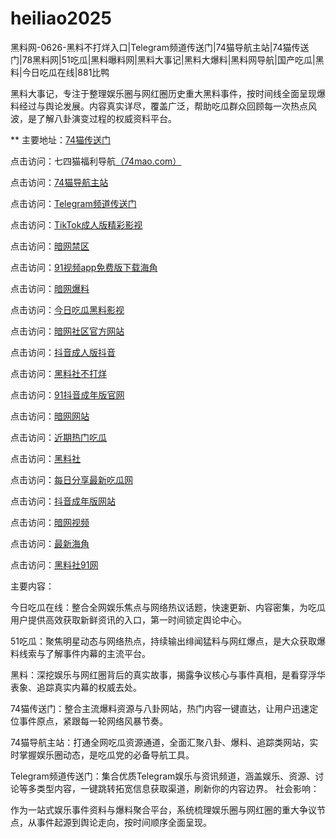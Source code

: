# heiliao2025
黑料网-0626-黑料不打烊入口|Telegram频道传送门|74猫导航主站|74猫传送门|78黑料网|51吃瓜|黑料曝料网|黑料大事记|黑料大爆料|黑料网导航|国产吃瓜|黑料|今日吃瓜在线|881比鸭

黑料大事记，专注于整理娱乐圈与网红圈历史重大黑料事件，按时间线全面呈现爆料经过与舆论发展。内容真实详尽，覆盖广泛，帮助吃瓜群众回顾每一次热点风波，是了解八卦演变过程的权威资料平台。

** 主要地址：<a href="https://74mao.com/">74猫传送门</a>

点击访问：七四猫福利导航<a href="https://74mao.com/">（74mao.com）</a>

点击访问：<a href="https://74mao.com/">74猫导航主站</a>

点击访问：<a href="https://74mao.com/">Telegram频道传送门</a>

点击访问：<a href="https://cg01-1.pages.dev/">TikTok成人版精彩影视</a>

点击访问：<a href="https://aw4-01.pages.dev/">暗网禁区</a>

点击访问：<a href="https://hj-1008.pages.dev/">91视频app免费版下载海角</a>

点击访问：<a href="https://aw6-01.pages.dev/">暗网爆料</a>

点击访问：<a href="https://pi06-1.pages.dev/">今日吃瓜黑料影视</a>

点击访问：<a href="https://aw3-01.pages.dev/">暗网社区官方网站</a>

点击访问：<a href="https://dy3-01.pages.dev/">抖音成人版抖音</a>

点击访问：<a href="https://cg10-1.pages.dev/">黑料社不打烊</a>

点击访问：<a href="https://dy2-01.pages.dev/">91抖音成年版官网</a>

点击访问：<a href="https://aw10-01.pages.dev/">暗网网站</a>

点击访问：<a href="https://pi07.pages.dev/">近期热门吃瓜</a>

点击访问：<a href="https://hl440.pages.dev/">黑料社</a>

点击访问：<a href="https://hl449.pages.dev/">每日分享最新吃瓜网</a>

点击访问：<a href="https://dy4-01.pages.dev/">抖音成年版网站</a>

点击访问：<a href="https://aw8-01.pages.dev/">暗网视频</a>

点击访问：<a href="https://hl443.pages.dev/">最新海角</a>

点击访问：<a href="https://cg11-1.pages.dev/">黑料社91网</a>

主要内容：

今日吃瓜在线：整合全网娱乐焦点与网络热议话题，快速更新、内容密集，为吃瓜用户提供高效获取新鲜资讯的入口，第一时间锁定舆论中心。

51吃瓜：聚焦明星动态与网络热点，持续输出绯闻猛料与网红爆点，是大众获取爆料线索与了解事件内幕的主流平台。

黑料：深挖娱乐与网红圈背后的真实故事，揭露争议核心与事件真相，是看穿浮华表象、追踪真实内幕的权威去处。

74猫传送门：整合主流爆料资源与八卦网站，热门内容一键直达，让用户迅速定位事件原点，紧跟每一轮网络风暴节奏。

74猫导航主站：打通全网吃瓜资源通道，全面汇聚八卦、爆料、追踪类网站，实时掌握娱乐圈动态，是吃瓜党的必备导航工具。

Telegram频道传送门：集合优质Telegram娱乐与资讯频道，涵盖娱乐、资源、讨论等多类型内容，一键跳转拓宽信息获取渠道，刷新你的内容边界。
社会影响：

作为一站式娱乐事件资料与爆料聚合平台，系统梳理娱乐圈与网红圈的重大争议节点，从事件起源到舆论走向，按时间顺序全面呈现。
<span style="display:none;">[Canonical link](https://github.com/dd20250626/dd9）</span>
